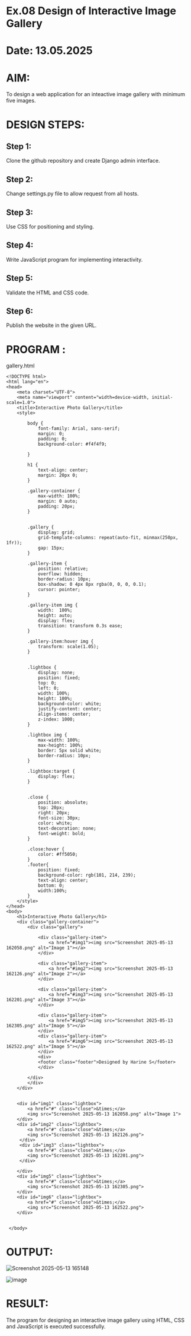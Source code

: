# Ex.08 Design of Interactive Image Gallery
# Date: 13.05.2025
# AIM:
To design a web application for an inteactive image gallery with minimum five images.

# DESIGN STEPS:
## Step 1:
Clone the github repository and create Django admin interface.

## Step 2:
Change settings.py file to allow request from all hosts.

## Step 3:
Use CSS for positioning and styling.

## Step 4:
Write JavaScript program for implementing interactivity.

## Step 5:
Validate the HTML and CSS code.

## Step 6:
Publish the website in the given URL.

# PROGRAM :
gallery.html
```
<!DOCTYPE html>
<html lang="en">
<head>
    <meta charset="UTF-8">
    <meta name="viewport" content="width=device-width, initial-scale=1.0">
    <title>Interactive Photo Gallery</title>
    <style>
        
        body {
            font-family: Arial, sans-serif;
            margin: 0;
            padding: 0;
            background-color: #f4f4f9;
        
        }

        h1 {
            text-align: center;
            margin: 20px 0;
        }

        .gallery-container {
            max-width: 100%;
            margin: 0 auto;
            padding: 20px;
        }


        .gallery {
            display: grid;
            grid-template-columns: repeat(auto-fit, minmax(250px, 1fr));
            gap: 15px;
        }

        .gallery-item {
            position: relative;
            overflow: hidden;
            border-radius: 10px;
            box-shadow: 0 4px 8px rgba(0, 0, 0, 0.1);
            cursor: pointer;
        }

        .gallery-item img {
            width:  100%;
            height: auto;
            display: flex;
            transition: transform 0.3s ease;
        }

        .gallery-item:hover img {
            transform: scale(1.05);
        }

       
        .lightbox {
            display: none;
            position: fixed;
            top: 0;
            left: 0;
            width: 100%;
            height: 100%;
            background-color: white;
            justify-content: center;
            align-items: center;
            z-index: 1000;
        }

        .lightbox img {
            max-width: 100%;
            max-height: 100%;
            border: 5px solid white;
            border-radius: 10px;
        }

        .lightbox:target {
            display: flex;
        }

       
        .close {
            position: absolute;
            top: 20px;
            right: 20px;
            font-size: 30px;
            color: white;
            text-decoration: none;
            font-weight: bold;
        }

        .close:hover {
            color: #ff5050;
        }
        .footer{
            position: fixed;
            background-color: rgb(101, 214, 239);
            text-align: center;
            bottom: 0;
            width:100%;
        }
    </style>
</head>
<body>
    <h1>Interactive Photo Gallery</h1>
    <div class="gallery-container">
        <div class="gallery">
            
            <div class="gallery-item">
                <a href="#img1"><img src="Screenshot 2025-05-13 162058.png" alt="Image 1"></a>
            </div>
            
            <div class="gallery-item">
                <a href="#img2"><img src="Screenshot 2025-05-13 162126.png" alt="Image 2"></a>
            </div>
           
            <div class="gallery-item">
                <a href="#img3"><img src="Screenshot 2025-05-13 162201.png" alt="Image 3"></a>
            </div>

            <div class="gallery-item">
                <a href="#img5"><img src="Screenshot 2025-05-13 162305.png" alt="Image 5"></a>
            </div>
            <div class="gallery-item">
                <a href="#img6"><img src="Screenshot 2025-05-13 162522.png" alt="Image 5"></a>
            </div>
            <div>
            <footer class="footer">Designed by Harine S</footer>
            </div>
            
        </div>
        </div>
    </div>

    
    <div id="img1" class="lightbox">
        <a href="#" class="close">&times;</a>
        <img src="Screenshot 2025-05-13 162058.png" alt="Image 1">
    </div>
    <div id="img2" class="lightbox">
        <a href="#" class="close">&times;</a>
        <img src="Screenshot 2025-05-13 162126.png">
     </div>
     <div id="img3" class="lightbox">
        <a href="#" class="close">&times;</a>
        <img src="Screenshot 2025-05-13 162201.png">
     </div>
     
    </div>
    <div id="img5" class="lightbox">
        <a href="#" class="close">&times;</a>
        <img src="Screenshot 2025-05-13 162305.png"> 
    </div>
    <div id="img6" class="lightbox">
        <a href="#" class="close">&times;</a>
        <img src="Screenshot 2025-05-13 162522.png">
    </div>


 </body>
```
# OUTPUT:

![Screenshot 2025-05-13 165148](https://github.com/user-attachments/assets/44e15cc4-7ea6-47ff-a67e-1f42f41278c5)


![image](https://github.com/user-attachments/assets/40f628bc-91b2-4ed4-90e8-29c03e77c799)


# RESULT:
The program for designing an interactive image gallery using HTML, CSS and JavaScript is executed successfully.
